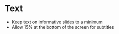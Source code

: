 # Text

* Keep text on informative slides to a minimum
* Allow 15% at the bottom of the screen for subtitles
